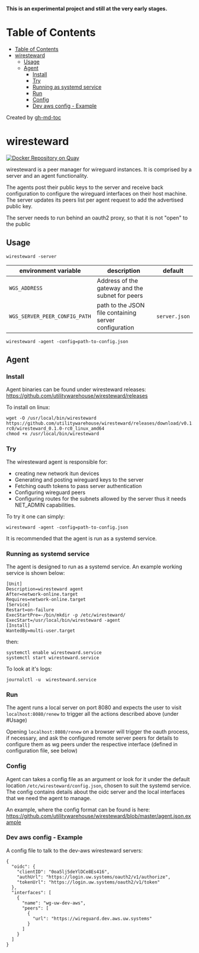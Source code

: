 **This is an experimental project and still at the very early stages.**

Table of Contents
=================

   * [Table of Contents](#table-of-contents)
   * [wiresteward](#wiresteward)
      * [Usage](#usage)
      * [Agent](#agent)
         * [Install](#install)
         * [Try](#try)
         * [Running as systemd service](#running-as-systemd-service)
         * [Run](#run)
         * [Config](#config)
         * [Dev aws config - Example](#dev-aws-config---example)

Created by [gh-md-toc](https://github.com/ekalinin/github-markdown-toc)

# wiresteward

[![Docker Repository on Quay](https://quay.io/repository/utilitywarehouse/wiresteward/status "Docker Repository on Quay")](https://quay.io/repository/utilitywarehouse/wiresteward)

wiresteward is a peer manager for wireguard instances. It is comprised by a
server and an agent functionality.

The agents post their public keys to the server and receive back configuration
to configure the wireguard interfaces on their host machine. The server updates
its peers list per agent request to add the advertised public key.

The server needs to run behind an oauth2 proxy, so that it is not "open" to the
public

## Usage

`wiresteward -server`

| environment variable | description | default
| --- | --- | ---
| `WGS_ADDRESS` | Address of the gateway and the subnet for peers |
| `WGS_SERVER_PEER_CONFIG_PATH` | path to the JSON file containing server configuration | `server.json`

`wiresteward -agent -config=path-to-config.json`

## Agent

### Install

Agent binaries can be found under wiresteward releases:
https://github.com/utilitywarehouse/wiresteward/releases

To install on linux:

```
wget -O /usr/local/bin/wiresteward https://github.com/utilitywarehouse/wiresteward/releases/download/v0.1.0-rc0/wiresteward_0.1.0-rc0_linux_amd64
chmod +x /usr/local/bin/wiresteward
```

### Try
The wiresteward agent is responsible for:

- creating new network itun devices
- Generating and posting wireguard keys to the server
- Fetching oauth tokens to pass server authentication
- Configuring wireguard peers
- Configuring routes for the subnets allowed by the server
thus it needs NET_ADMIN capabilities.

To try it one can simply:
```
wiresteward -agent -config=path-to-config.json
```

It is recommended that the agent is run as a systemd service.

### Running as systemd service
The agent is designed to run as a systemd service. An example working service is
shown below:

```
[Unit]
Description=wiresteward agent
After=network-online.target
Requires=network-online.target
[Service]
Restart=on-failure
ExecStartPre=-/bin/mkdir -p /etc/wiresteward/
ExecStart=/usr/local/bin/wiresteward -agent
[Install]
WantedBy=multi-user.target
```

then:
```
systemctl enable wiresteward.service
systemctl start wiresteward.service
```

To look at it's logs:
```
journalctl -u  wiresteward.service
```

### Run

The agent runs a local server on port 8080 and expects the user to visit
`localhost:8080/renew` to trigger all the actions described above (under #Usage)

Opening `localhost:8080/renew` on a browser will trigger the oauth process, if
necessary, and ask the configured remote server peers for details to configure
them as wg peers under the respective interface (defined in configuration file,
see below)

### Config

Agent can takes a config file as an argument or look for it under the default
location `/etc/wiresteward/config.json`, chosen to suit the systemd service.
The config contains details about the oidc server and the local interfaces that
we need the agent to manage.

An example, where the config format can be found is here:
https://github.com/utilitywarehouse/wiresteward/blob/master/agent.json.example

### Dev aws config - Example

A config file to talk to the dev-aws wiresteward servers:

```
{
  "oidc": {
    "clientID": "0oa5lj5deYlDCe8Es416",
    "authUrl": "https://login.uw.systems/oauth2/v1/authorize",
    "tokenUrl": "https://login.uw.systems/oauth2/v1/token"
  },
  "interfaces": [
    {
      "name": "wg-uw-dev-aws",
      "peers": [
        {
          "url": "https://wireguard.dev.aws.uw.systems"
        }
      ]
    }
  ]
}
```
